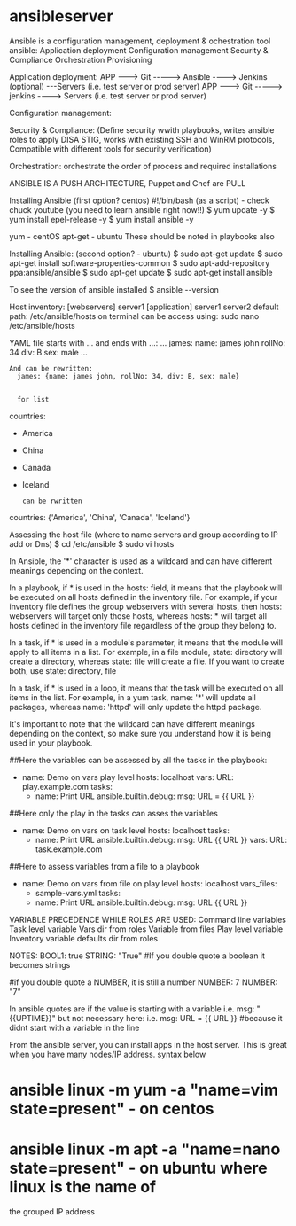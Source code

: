 # ansibleserver
Ansible is a configuration management, deployment & ochestration tool
ansible: Application deployment
Configuration management
Security & Compliance
Orchestration
Provisioning

Application deployment: APP ---> Git -----> Ansible ----> Jenkins (optional) ---Servers (i.e. test server or prod server)
APP ---> Git -----> jenkins ----> Servers (i.e. test server or prod server)

Configuration management:

Security & Compliance: (Define security wwith playbooks, writes ansible roles to apply DISA STIG, works with existing SSH
and WinRM protocols, Compatible with different tools for security verification)

Orchestration: orchestrate the order of process and required installations

ANSIBLE IS A PUSH ARCHITECTURE, Puppet and Chef are PULL


Installing Ansible (first option? centos)
#!/bin/bash (as a script) - check chuck youtube (you need to learn ansible right now!!)
$ yum update -y
$ yum install epel-release -y
$ yum install ansible -y

yum - centOS
apt-get - ubuntu
These should be noted in playbooks also


Installing Ansible: (second option? - ubuntu)
$ sudo apt-get update
$ sudo apt-get install software-properties-common
$ sudo apt-add-repository ppa:ansible/ansible
$ sudo apt-get update
$ sudo apt-get install ansible

To see the version of ansible installed
$ ansible --version

Host inventory:
[webservers] server1
[application] server1 server2
default path: /etc/ansible/hosts
on terminal can be access using: sudo nano /etc/ansible/hosts


YAML file starts with ... and ends with ...:
...
james:
name: james john
rollNo: 34
div: B
sex: male
...


    And can be rewritten:
      james: {name: james john, rollNo: 34, div: B, sex: male}


      for list
countries:
- America
- China
- Canada
- Iceland

      can be rwritten
countries: {'America', 'China', 'Canada', 'Iceland'}



Assessing the host file (where to name servers and group according to IP add or Dns)
$ cd /etc/ansible
$ sudo vi hosts



In Ansible, the '*' character is used as a wildcard and can have different meanings depending on the context.

In a playbook, if * is used in the hosts: field, it means that the playbook will be executed on all hosts defined in the inventory file. For example, if your inventory file defines the group webservers with several hosts, then hosts: webservers will target only those hosts, whereas hosts: * will target all hosts defined in the inventory file regardless of the group they belong to.

In a task, if * is used in a module's parameter, it means that the module will apply to all items in a list. For example, in a file module, state: directory will create a directory, whereas state: file will create a file. If you want to create both, use state: directory, file

In a task, if * is used in a loop, it means that the task will be executed on all items in the list. For example, in a yum task, name: '*' will update all packages, whereas name: 'httpd' will only update the httpd package.

It's important to note that the wildcard can have different meanings depending on the context, so make sure you understand how it is being used in your playbook.


##Here the variables can be assessed by all the tasks in the playbook:
- name: Demo on vars play level
  hosts: localhost
  vars:
  URL: play.example.com
  tasks:
    - name: Print URL
      ansible.builtin.debug:
      msg: URL = {{ URL }}

##Here only the play in the tasks can asses the variables
- name: Demo on vars on task level
  hosts: localhost
  tasks:
    - name: Print URL
      ansible.builtin.debug:
      msg: URL {{ URL }}
      vars:
      URL: task.example.com

##Here to assess variables from a file to a playbook
- name: Demo on vars from file on play level
  hosts: localhost
  vars_files:
    - sample-vars.yml
      tasks:
    - name: Print URL
      ansible.builtin.debug:
      msg: URL {{ URL }}

VARIABLE PRECEDENCE WHILE ROLES ARE USED:
Command line variables
Task level variable
Vars dir from roles
Variable from files
Play level variable
Inventory variable
defaults dir from roles



NOTES: 
BOOL1: true
STRING: "True"  #If you double quote a boolean it becomes strings

#if you double quote a NUMBER, it is still a number
NUMBER: 7
NUMBER: "7"


In ansible quotes are if the value is starting with a variable
i.e. msg: "{{UPTIME}}"
but not necessary here:
i.e. msg: URL = {{ URL }} #because it didnt start with a variable in the line


From the ansible server, you can install apps in the host server. This is great when you have many 
nodes/IP address. syntax below
# ansible linux -m yum -a "name=vim state=present" - on centos
# ansible linux -m apt -a "name=nano state=present" - on ubuntu where linux is the name of
the grouped IP address